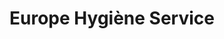 ---
title: "Europe Hygiène Service"
url: /pantin/europe-hygiene-service/
shop: Schädlingsbekämpfung
---
